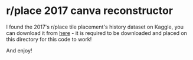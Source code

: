 # r/place 2017 canva reconstructor

I found the 2017's r/place tile placement's history dataset on Kaggle, you can download it from [here](https://www.kaggle.com/datasets/residentmario/reddit-rplace-history) - it is required to be downloaded and placed on this directory for this code to work!

And enjoy!